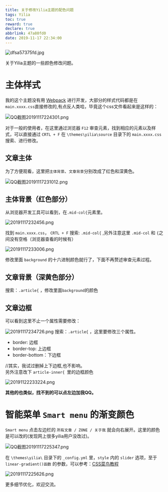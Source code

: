 ```yaml
---
title: 关于修改Yilia主题的配色问题
tags: Yilia
toc: true
reward: true
declare: true
abbrlink: 47a80fd0
date: 2019-11-17 22:34:00
---
```


![dfsa57375fd.jpg](https://cdn.anyway1314.cn/imagedfsa57375fd.jpg-title)

关于Yilia主题的一些颜色修改问题。
<!-- more -->

# 主体样式

我的这个主题没有用 [Webpack](https://www.webpackjs.com/) 进行开发，大部分的样式代码都是在`main.xxxx.css`直接修改的,有点反人类哈，毕竟这个css文件看起来是这样的：

![QQ截图20191117224301.png](https://cdn.anyway1314.cn/imageQQ截图20191117224301.png)

对于一般的使用者，在这里通过浏览器 `F12` 审查元素，找到相应的元素以及样式，可以直接通过 `CRTL + F` 在 `\themes\yilia\source` 目录下的 `main.xxxx.css` 搜索、进行修改。

## 文章主体
为了方便观看，这里把`主体背景`、`文章背景`分别改成了红色和深黄色。

![QQ截图20191117231012.png](https://cdn.anyway1314.cn/imageQQ截图20191117231012.png)

## 主体背景（红色部分）
从浏览器开发工具可以看到，在`.mid-col{`元素里。

![20191117232456.png](https://cdn.anyway1314.cn/image20191117232456.png)

找到 `main.xxxx.css`， `CRTL + F` 搜索: `.mid-col{` ,另外注意这里 `.mid-col` 和 `{`之间没有空格（浏览器查看的时候有）

![20191117233006.png](https://cdn.anyway1314.cn/image20191117233006.png)

修改里面 `background` 的十六进制颜色就行了，下面不再赘述审查元素过程。
## 文章背景（深黄色部分）
搜索：`.article{` ，修改里面`background`的颜色
## 文章边框
可以看到这里不止一个属性需要修改：

![20191117234726.png](https://cdn.anyway1314.cn/image20191117234726.png)
搜索：`.article{` ，这里要修改三个属性。
- border: 边框
- border-top: 上边框
- border-bottom：下边框  

//其实，我试过删掉上下边框,也不影响。  
另外注意改下 `article-inner{ `里的边框颜色 

![20191122233224.png](https://cdn.anyway1314.cn/image20191122233224.png)

**其他的也类似，找不到的可以点左边加我QQ。**

# 智能菜单 `Smart menu` 的渐变颜色
`Smart menu` 点击左边栏的 `所有文章 / ZONE / 关于我` 就会向右展开。这里的颜色是可以改的(发现网上很多yilia用户没改过)。

![QQ截图20191117225347.png](https://cdn.anyway1314.cn/imageQQ截图20191117225347.png)

在 `\themes\yilia\` 目录下的 `_config.yml` 里，`style` 内的 `slider` 选项，至于 `linear-gradient()函数` 的参数，可以参考：[CSS菜鸟教程](https://www.runoob.com/cssref/func-linear-gradient.html)

![20191117225626.png](https://cdn.anyway1314.cn/image20191117225626.png)

更多细节优化，欢迎交流。